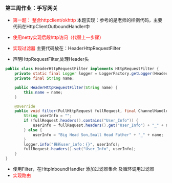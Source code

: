 ### 第三周作业：手写网关
- <font color=red>第一题： 整合httpclient/okhttp </font>
本题实现：参考的是老师的样例代码，主要代码在HttpClientOutboundHandler中

- <font color=red>使用netty实现后段http访问（代替上一步骤）</font>
- <font color=red>实现过滤器 </font>
主要代码放在：HeaderHttpRequestFilter
- 声明HttpRequestFilter,处理Header头
```java
public class HeaderHttpRequestFilter implements HttpRequestFilter {
    private static final Logger logger = LoggerFactory.getLogger(HeaderHttpRequestFilter.class);
    private final String name;

    public HeaderHttpRequestFilter(String name) {
        this.name = name;
    }

    @Override
    public void filter(FullHttpRequest fullRequest, final ChannelHandlerContext ctx) {
        String userInfo = "";
        if (fullRequest.headers().contains("User_Info")) {
            userInfo = fullRequest.headers().get("User_Info") + "_" + name;
        } else {
            userInfo = "Big Head Son,Small Head Father" + "_" + name;
        }
        logger.info("最新user_info：{}", userInfo);
        fullRequest.headers().set("User_Info", userInfo);
    }
}
```
- 使用Filter，在HttpInboundHandler 添加过滤器集合 及循环调用过滤器
- <font color=red>实现路由 </font>